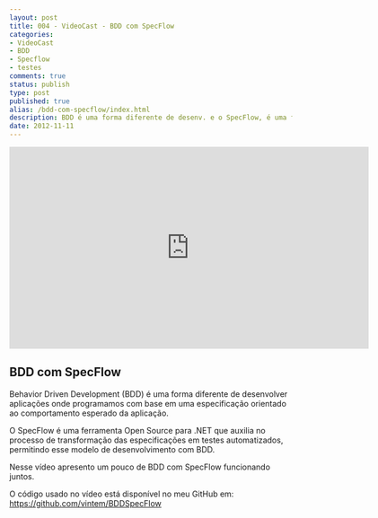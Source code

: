 ```yaml
---
layout: post
title: 004 - VideoCast - BDD com SpecFlow
categories:
- VideoCast
- BDD
- Specflow
- testes
comments: true
status: publish
type: post
published: true
alias: /bdd-com-specflow/index.html
description: BDD é uma forma diferente de desenv. e o SpecFlow, é uma ferramenta OSS que nos ajuda nesse processo. Nesse vídeo apresento um pouco de BDD com SpecFlow.
date: 2012-11-11
---
```

<iframe src="http://www.youtube.com/embed/oNs7fmGzMfY" frameborder="0" width="640" height="360"></iframe>
<h2>BDD com SpecFlow</h2>
Behavior Driven Development (BDD) é uma forma diferente de desenvolver aplicações onde programamos com base em uma especificação orientado ao comportamento esperado da aplicação.

O SpecFlow é uma ferramenta Open Source para .NET que auxilia no processo de transformação das especificações em testes automatizados, permitindo esse modelo de desenvolvimento com BDD.

Nesse vídeo apresento um pouco de BDD com SpecFlow funcionando juntos.

O código usado no vídeo está disponível no meu GitHub em: <a href="https://github.com/vintem/BDDSpecFlow">https://github.com/vintem/BDDSpecFlow</a>
